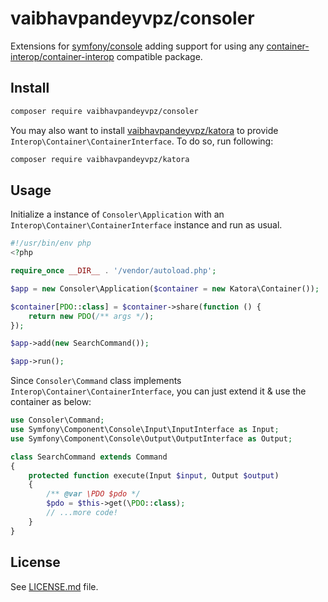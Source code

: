 # vaibhavpandeyvpz/consoler
Extensions for [symfony/console](https://github.com/symfony/console) adding support for using any [container-interop/container-interop](https://github.com/container-interop/container-interop) compatible package.

Install
------
```bash
composer require vaibhavpandeyvpz/consoler
```

You may also want to install [vaibhavpandeyvpz/katora](https://github.com/vaibhavpandeyvpz/katora) to provide ```Interop\Container\ContainerInterface```. To do so, run following:

```bash
composer require vaibhavpandeyvpz/katora
```

Usage
------
Initialize a instance of ```Consoler\Application``` with an ```Interop\Container\ContainerInterface``` instance and run as usual.

```php
#!/usr/bin/env php
<?php

require_once __DIR__ . '/vendor/autoload.php';

$app = new Consoler\Application($container = new Katora\Container());

$container[PDO::class] = $container->share(function () {
    return new PDO(/** args */);
});

$app->add(new SearchCommand());

$app->run();
```

Since ```Consoler\Command``` class implements ```Interop\Container\ContainerInterface```, you can just extend it & use the container as below:

```php
use Consoler\Command;
use Symfony\Component\Console\Input\InputInterface as Input;
use Symfony\Component\Console\Output\OutputInterface as Output;

class SearchCommand extends Command
{
    protected function execute(Input $input, Output $output)
    {
        /** @var \PDO $pdo */
        $pdo = $this->get(\PDO::class);
        // ...more code!
    }
}
```

License
------
See [LICENSE.md](https://github.com/vaibhavpandeyvpz/consoler/blob/master/LICENSE.md) file.
